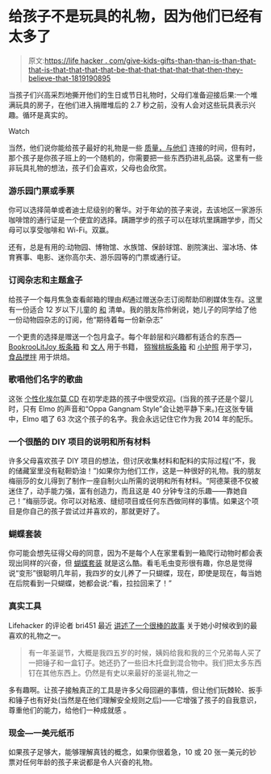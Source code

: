 # 给孩子不是玩具的礼物，因为他们已经有太多了

> 原文:[https://life hacker . com/give-kids-gifts-than-than-is-than-that-that-is-that-that-that-that-be-that-that-that-that-that-then-they-believe-that-1819190895](https://lifehacker.com/give-kids-gifts-that-are-not-toys-because-they-already-1819190895)

当孩子们兴高采烈地撕开他们的生日或节日礼物时，父母们准备迎接后果:一个堆满玩具的房子，在他们进入捐赠堆后的 2.7 秒之前，没有人会对这些玩具表示兴趣。循环是真实的。

Watch

当然，他们说你能给孩子最好的礼物是一些 [质量，与他们](http://www.huffingtonpost.com/christella-morris/the-gift-of-not-giving-a-thing_b_4236040.html) 连接的时间，但有时，那个孩子是你孩子班上的一个随机的，你需要把一些东西扔进礼品袋。这里有一些非玩具礼物的想法，孩子们会喜欢，父母也会欣赏。

### **游乐园门票或季票**

你可以选择简单或者迪士尼级别的奢华。对于年幼的孩子来说，去该地区一家游乐咖啡馆的通行证是一个便宜的选择。蹒跚学步的孩子可以在球坑里蹒跚学步，而父母可以享受咖啡和 Wi-Fi。双赢。

还有，总是有用的:动物园、博物馆、水族馆、保龄球馆、剧院演出、溜冰场、体育赛事、电影、迷你高尔夫、游乐园等的门票或通行证。

### 订阅杂志和主题盒子

给孩子一个每月焦急查看邮箱的理由*和*通过赠送杂志订阅帮助印刷媒体生存。这里有一份适合 12 岁以下儿童的 [和](https://www.babble.com/kid/youve-got-mail-subscriptions-theyll-love/) 清单。我的朋友陈伶俐说，她儿子的同学给了他一份动物园杂志的订阅，他“期待着每一份新杂志”

一个更贵的选择是赠送一个包月盒子。每个年龄层和兴趣都有适合的东西—[Bookroo](https://bookroo.com/)[LitJoy 板条箱](https://www.litjoycrate.com/) 和 [文人](https://literatibooks.com/) 用于书籍， [猕猴桃板条箱](https://www.kiwico.com/) 和 [小护照](https://www.littlepassports.com/) 用于学习， [食品搅拌](https://foodstirs.com/) 用于烘焙。

### 歌唱他们名字的歌曲

这张 [个性化埃尔莫 CD](https://www.singalongwithelmo.com/) 在初学走路的孩子中很受欢迎。(当我的孩子还是个婴儿时，只有 Elmo 的声音和“Oppa Gangnam Style”会让她平静下来。)在这张专辑中，Elmo 唱了 63 次这个孩子的名字。我会永远记住它作为我 2014 年的配乐。

### 一个很酷的 DIY 项目的说明和所有材料

许多父母喜欢孩子 DIY 项目的想法，但讨厌收集材料和配料的实际过程(“不，我的储藏室里没有鞑靼奶油！”)如果你为他们工作，这是一种很好的礼物。我的朋友梅丽莎的女儿得到了制作一座自制火山所需的说明和所有材料。“阿德莱德不仅被迷住了，动手能力强，富有创造力，而且这是 40 分钟专注的乐趣——靠她自己！”梅丽莎说。你可以对粘液、缝纫项目或任何东西做同样的事情。如果这个项目是你自己的孩子尝试过并喜欢的，那就更好了。

### 蝴蝶套装

你可能会想先征得父母的同意，因为不是每个人在家里看到一箱爬行动物时都会表现出同样的兴奋，但 [蝴蝶套装](https://www.amazon.com/Insect-Lore-Live-Butterfly-Growing/dp/B00WE1BKDY/ref=pd_sim_21_12?_encoding=UTF8&asc_campaign=InlineText&asc_refurl=https://lifehacker.com/give-kids-gifts-that-are-not-toys-because-they-already-1819190895&asc_source=&psc=1&refRID=ZW1DDT7CYZD784X0W9AZ&tag=kinjalifehackerlink-20) 就是这么酷。看毛毛虫变形很有趣，你总是觉得说“变形”很聪明几年前，我四岁的女儿养了一只蝴蝶，现在，即使是现在，每当她在后院看到一只蝴蝶，她都会说:“看，拉拉回来了！”

### **真实工具**

Lifehacker 的评论者 bri451 最近 [讲述了一个很棒的故事](https://offspring.lifehacker.com/1818728669) 关于她小时候收到的最喜欢的礼物之一。

> 有一年圣诞节，大概是我四五岁的时候，姨妈给我和我的三个兄弟每人买了一把锤子和一盒钉子。她还扔了一些旧木托盘到混合物中。我们把太多东西钉在其他东西上。仍然是有史以来最好的圣诞礼物之一

多有趣啊。让孩子接触真正的工具是许多父母回避的事情，但让他们玩棘轮、扳手和锤子也有好处(当然是在他们理解安全规则之后)——它增强了孩子的自我意识，尊重他们的能力，给他们一种成就感 。

### 现金—一美元纸币

如果孩子足够大，能够理解真钱的概念，如果你很着急，10 或 20 张一美元的钞票对任何年龄的孩子来说都是令人兴奋的礼物。